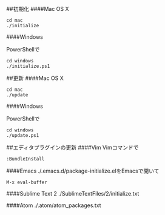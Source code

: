 ##初期化
####Mac OS X

    cd mac
    ./initialize

####Windows

PowerShellで

    cd windows
    ./initialize.ps1

##更新
####Mac OS X

    cd mac
    ./update

####Windows

PowerShellで

    cd windows
    ./update.ps1

##エディタプラグインの更新
####Vim
Vimコマンドで

    :BundleInstall

####Emacs
./.emacs.d/package-initialize.elをEmacsで開いて

    M-x eval-buffer

####Sublime Text 2
./SublimeTextFiles/2/initialize.txt


####Atom
./.atom/atom_packages.txt
